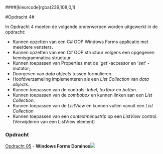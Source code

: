 ####[kleurcode]rgba(239,108,0,1)

#Opdracht 4#

In Opdracht 4 moeten de volgende onderwerpen worden uitgewerkt in de opdracht:


- Kunnen opzetten van een C# OOP Windows Forms applicatie met meerdere vensters.
- Kunnen opzetten van een C# OOP structuur volgens een opgegeven kennisgrammatica structuur.
- Kunnen toepassen van Properties met de '*get*'-accessor en '*set*' - mutator;
- Doorgeven van *data objects* tussen formulieren.
- Hoofdverzameling implementeren als een *List Collection* van *data objects*.
- Kunnen toepassen van de controls: *label*, *textbox* en *button*.
- Kunnen toepassen van de *combobox* en kunnen linken aan een *List Collection*.
- Kunnen toepassen van de *ListView* en kunnen vullen vanuit een *List Collection*
- Kunnen toepassen van een *contextmenustrip* op een *ListView* control. (Verwijderen van een ListView element)


### Opdracht

[Opdracht 05](https://elo.kw1c.nl/CMS/Studie/811%20ICT-Academie/811%20VakkenInhoud/%5BB.07%20CSh%5D%20C%20Sharp/25187%20%C2%A0%20Applicatie-%20en%20mediaontwikkelaar/Periode%2008/Productie/02.%20Opdrachten/04_WinFormsDominos.xlsx) - **Windows Forms Dominos**![](https://elo.kw1c.nl/CMS/Studie/811%20ICT-Academie/811%20VakkenInhoud/%5BB.07%20CSh%5D%20C%20Sharp/25187%20%C2%A0%20Applicatie-%20en%20mediaontwikkelaar/Periode%2008/Productie/02.%20Opdrachten/images/Dominos_logo_black.png)

